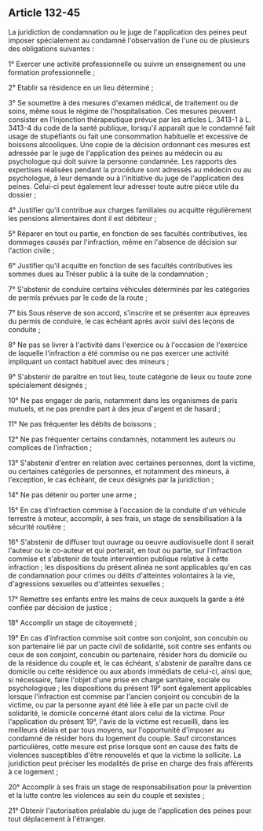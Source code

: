 Article 132-45
----
La juridiction de condamnation ou le juge de l'application des peines peut
imposer spécialement au condamné l'observation de l'une ou de plusieurs des
obligations suivantes :

1° Exercer une activité professionnelle ou suivre un enseignement ou une
formation professionnelle ;

2° Etablir sa résidence en un lieu déterminé ;

3° Se soumettre à des mesures d'examen médical, de traitement ou de soins, même
sous le régime de l'hospitalisation. Ces mesures peuvent consister en
l'injonction thérapeutique prévue par les articles L. 3413-1 à L. 3413-4 du code
de la santé publique, lorsqu'il apparaît que le condamné fait usage de
stupéfiants ou fait une consommation habituelle et excessive de boissons
alcooliques. Une copie de la décision ordonnant ces mesures est adressée par le
juge de l'application des peines au médecin ou au psychologue qui doit suivre la
personne condamnée. Les rapports des expertises réalisées pendant la procédure
sont adressés au médecin ou au psychologue, à leur demande ou à l'initiative du
juge de l'application des peines. Celui-ci peut également leur adresser toute
autre pièce utile du dossier ;

4° Justifier qu'il contribue aux charges familiales ou acquitte régulièrement
les pensions alimentaires dont il est débiteur ;

5° Réparer en tout ou partie, en fonction de ses facultés contributives, les
dommages causés par l'infraction, même en l'absence de décision sur l'action
civile ;

6° Justifier qu'il acquitte en fonction de ses facultés contributives les sommes
dues au Trésor public à la suite de la condamnation ;

7° S'abstenir de conduire certains véhicules déterminés par les catégories de
permis prévues par le code de la route ;

7° bis Sous réserve de son accord, s'inscrire et se présenter aux épreuves du
permis de conduire, le cas échéant après avoir suivi des leçons de conduite ;

8° Ne pas se livrer à l'activité dans l'exercice ou à l'occasion de l'exercice
de laquelle l'infraction a été commise ou ne pas exercer une activité impliquant
un contact habituel avec des mineurs ;

9° S'abstenir de paraître en tout lieu, toute catégorie de lieux ou toute zone
spécialement désignés ;

10° Ne pas engager de paris, notamment dans les organismes de paris mutuels, et
ne pas prendre part à des jeux d'argent et de hasard ;

11° Ne pas fréquenter les débits de boissons ;

12° Ne pas fréquenter certains condamnés, notamment les auteurs ou complices de
l'infraction ;

13° S'abstenir d'entrer en relation avec certaines personnes, dont la victime,
ou certaines catégories de personnes, et notamment des mineurs, à l'exception,
le cas échéant, de ceux désignés par la juridiction ;

14° Ne pas détenir ou porter une arme ;

15° En cas d'infraction commise à l'occasion de la conduite d'un véhicule
terrestre à moteur, accomplir, à ses frais, un stage de sensibilisation à la
sécurité routière ;

16° S'abstenir de diffuser tout ouvrage ou oeuvre audiovisuelle dont il serait
l'auteur ou le co-auteur et qui porterait, en tout ou partie, sur l'infraction
commise et s'abstenir de toute intervention publique relative à cette infraction
; les dispositions du présent alinéa ne sont applicables qu'en cas de
condamnation pour crimes ou délits d'atteintes volontaires à la vie,
d'agressions sexuelles ou d'atteintes sexuelles ;

17° Remettre ses enfants entre les mains de ceux auxquels la garde a été confiée
par décision de justice ;

18° Accomplir un stage de citoyenneté ;

19° En cas d'infraction commise soit contre son conjoint, son concubin ou son
partenaire lié par un pacte civil de solidarité, soit contre ses enfants ou ceux
de son conjoint, concubin ou partenaire, résider hors du domicile ou de la
résidence du couple et, le cas échéant, s'abstenir de paraître dans ce domicile
ou cette résidence ou aux abords immédiats de celui-ci, ainsi que, si
nécessaire, faire l'objet d'une prise en charge sanitaire, sociale ou
psychologique ; les dispositions du présent 19° sont également applicables
lorsque l'infraction est commise par l'ancien conjoint ou concubin de la
victime, ou par la personne ayant été liée à elle par un pacte civil de
solidarité, le domicile concerné étant alors celui de la victime. Pour
l'application du présent 19°, l'avis de la victime est recueilli, dans les
meilleurs délais et par tous moyens, sur l'opportunité d'imposer au condamné de
résider hors du logement du couple. Sauf circonstances particulières, cette
mesure est prise lorsque sont en cause des faits de violences susceptibles
d'être renouvelés et que la victime la sollicite. La juridiction peut préciser
les modalités de prise en charge des frais afférents à ce logement ;

20° Accomplir à ses frais un stage de responsabilisation pour la prévention et
la lutte contre les violences au sein du couple et sexistes ;

21° Obtenir l'autorisation préalable du juge de l'application des peines pour
tout déplacement à l'étranger.
